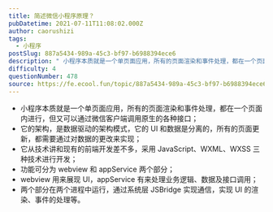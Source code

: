 ```yaml
---
title: 简述微信小程序原理？
pubDatetime: 2021-07-11T11:08:02.000Z
author: caorushizi
tags:
  - 小程序
postSlug: 887a5434-989a-45c3-bf97-b6988394ece6
description: " 小程序本质就是一个单页面应用，所有的页面渲染和事件处理，都在一个页面内进行，但又可以通过微信客户端调用原生的各种接口； 它的架构，是数据驱动的架构模式，它的UI和数据是分离的，所有的页面更新，都需要通过对数据的更改来实现； 它从技术讲和现有的前端开发差不多，采用JavaScript、WXML、WXSS三种技术进行开发； 功能可分为webview和appService两个部分； webview用来"
difficulty: 4
questionNumber: 478
source: https://fe.ecool.fun/topic/887a5434-989a-45c3-bf97-b6988394ece6
---
```


- 小程序本质就是一个单页面应用，所有的页面渲染和事件处理，都在一个页面内进行，但又可以通过微信客户端调用原生的各种接口；
- 它的架构，是数据驱动的架构模式，它的 UI 和数据是分离的，所有的页面更新，都需要通过对数据的更改来实现；
- 它从技术讲和现有的前端开发差不多，采用 JavaScript、WXML、WXSS 三种技术进行开发；
- 功能可分为 webview 和 appService 两个部分；
- webview 用来展现 UI，appService 有来处理业务逻辑、数据及接口调用；
- 两个部分在两个进程中运行，通过系统层 JSBridge 实现通信，实现 UI 的渲染、事件的处理等。
